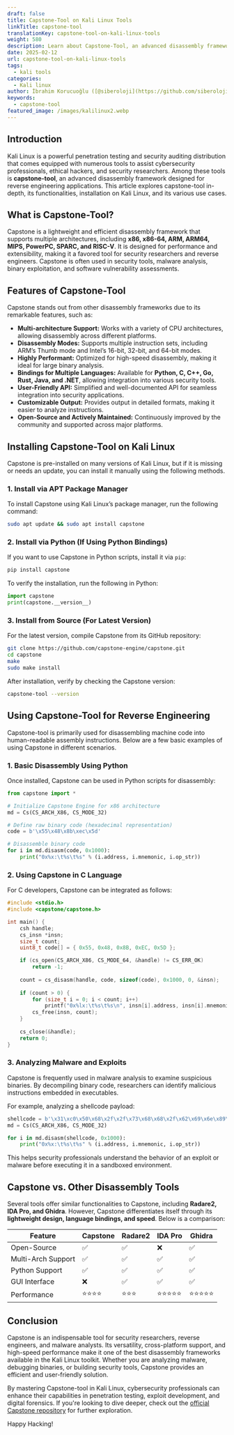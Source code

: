 ```yaml
---
draft: false
title: Capstone-Tool on Kali Linux Tools
linkTitle: capstone-tool
translationKey: capstone-tool-on-kali-linux-tools
weight: 580
description: Learn about Capstone-Tool, an advanced disassembly framework for Kali Linux, and explore its features, installation, and various use cases.
date: 2025-02-12
url: capstone-tool-on-kali-linux-tools
tags:
  - kali tools
categories:
  - Kali linux
author: İbrahim Korucuoğlu ([@siberoloji](https://github.com/siberoloji))
keywords: 
  - capstone-tool
featured_image: /images/kalilinux2.webp
---
```

## Introduction

Kali Linux is a powerful penetration testing and security auditing distribution that comes equipped with numerous tools to assist cybersecurity professionals, ethical hackers, and security researchers. Among these tools is **capstone-tool**, an advanced disassembly framework designed for reverse engineering applications. This article explores capstone-tool in-depth, its functionalities, installation on Kali Linux, and its various use cases.

## What is Capstone-Tool?

Capstone is a lightweight and efficient disassembly framework that supports multiple architectures, including **x86, x86-64, ARM, ARM64, MIPS, PowerPC, SPARC, and RISC-V**. It is designed for performance and extensibility, making it a favored tool for security researchers and reverse engineers. Capstone is often used in security tools, malware analysis, binary exploitation, and software vulnerability assessments.

## Features of Capstone-Tool

Capstone stands out from other disassembly frameworks due to its remarkable features, such as:

- **Multi-architecture Support:** Works with a variety of CPU architectures, allowing disassembly across different platforms.
- **Disassembly Modes:** Supports multiple instruction sets, including ARM’s Thumb mode and Intel’s 16-bit, 32-bit, and 64-bit modes.
- **Highly Performant:** Optimized for high-speed disassembly, making it ideal for large binary analysis.
- **Bindings for Multiple Languages:** Available for **Python, C, C++, Go, Rust, Java, and .NET**, allowing integration into various security tools.
- **User-Friendly API:** Simplified and well-documented API for seamless integration into security applications.
- **Customizable Output:** Provides output in detailed formats, making it easier to analyze instructions.
- **Open-Source and Actively Maintained:** Continuously improved by the community and supported across major platforms.

## Installing Capstone-Tool on Kali Linux

Capstone is pre-installed on many versions of Kali Linux, but if it is missing or needs an update, you can install it manually using the following methods.

### 1. Install via APT Package Manager

To install Capstone using Kali Linux’s package manager, run the following command:

```bash
sudo apt update && sudo apt install capstone
```

### 2. Install via Python (If Using Python Bindings)

If you want to use Capstone in Python scripts, install it via `pip`:

```bash
pip install capstone
```

To verify the installation, run the following in Python:

```python
import capstone
print(capstone.__version__)
```

### 3. Install from Source (For Latest Version)

For the latest version, compile Capstone from its GitHub repository:

```bash
git clone https://github.com/capstone-engine/capstone.git
cd capstone
make
sudo make install
```

After installation, verify by checking the Capstone version:

```bash
capstone-tool --version
```

## Using Capstone-Tool for Reverse Engineering

Capstone-tool is primarily used for disassembling machine code into human-readable assembly instructions. Below are a few basic examples of using Capstone in different scenarios.

### 1. Basic Disassembly Using Python

Once installed, Capstone can be used in Python scripts for disassembly:

```python
from capstone import *

# Initialize Capstone Engine for x86 architecture
md = Cs(CS_ARCH_X86, CS_MODE_32)

# Define raw binary code (hexadecimal representation)
code = b'\x55\x48\x8b\xec\x5d'

# Disassemble binary code
for i in md.disasm(code, 0x1000):
    print("0x%x:\t%s\t%s" % (i.address, i.mnemonic, i.op_str))
```

### 2. Using Capstone in C Language

For C developers, Capstone can be integrated as follows:

```c
#include <stdio.h>
#include <capstone/capstone.h>

int main() {
    csh handle;
    cs_insn *insn;
    size_t count;
    uint8_t code[] = { 0x55, 0x48, 0x8B, 0xEC, 0x5D };

    if (cs_open(CS_ARCH_X86, CS_MODE_64, &handle) != CS_ERR_OK)
        return -1;
    
    count = cs_disasm(handle, code, sizeof(code), 0x1000, 0, &insn);
    
    if (count > 0) {
        for (size_t i = 0; i < count; i++)
            printf("0x%lx:\t%s\t%s\n", insn[i].address, insn[i].mnemonic, insn[i].op_str);
        cs_free(insn, count);
    }
    
    cs_close(&handle);
    return 0;
}
```

### 3. Analyzing Malware and Exploits

Capstone is frequently used in malware analysis to examine suspicious binaries. By decompiling binary code, researchers can identify malicious instructions embedded in executables.

For example, analyzing a shellcode payload:

```python
shellcode = b'\x31\xc0\x50\x68\x2f\x2f\x73\x68\x68\x2f\x62\x69\x6e\x89\xe3\x50\x53\x89\xe1\xb0\x0b\xcd\x80'
md = Cs(CS_ARCH_X86, CS_MODE_32)

for i in md.disasm(shellcode, 0x1000):
    print("0x%x:\t%s\t%s" % (i.address, i.mnemonic, i.op_str))
```

This helps security professionals understand the behavior of an exploit or malware before executing it in a sandboxed environment.

## Capstone vs. Other Disassembly Tools

Several tools offer similar functionalities to Capstone, including **Radare2, IDA Pro, and Ghidra**. However, Capstone differentiates itself through its **lightweight design, language bindings, and speed**. Below is a comparison:

| Feature         | Capstone  | Radare2  | IDA Pro | Ghidra  |
|----------------|----------|----------|---------|---------|
| Open-Source    | ✅        | ✅        | ❌       | ✅       |
| Multi-Arch Support | ✅    | ✅        | ✅       | ✅       |
| Python Support | ✅        | ✅        | ✅       | ✅       |
| GUI Interface  | ❌        | ✅        | ✅       | ✅       |
| Performance    | ⭐⭐⭐⭐     | ⭐⭐⭐      | ⭐⭐⭐⭐⭐   | ⭐⭐⭐⭐⭐   |

## Conclusion

Capstone is an indispensable tool for security researchers, reverse engineers, and malware analysts. Its versatility, cross-platform support, and high-speed performance make it one of the best disassembly frameworks available in the Kali Linux toolkit. Whether you are analyzing malware, debugging binaries, or building security tools, Capstone provides an efficient and user-friendly solution.

By mastering Capstone-tool in Kali Linux, cybersecurity professionals can enhance their capabilities in penetration testing, exploit development, and digital forensics. If you're looking to dive deeper, check out the [official Capstone repository](https://github.com/capstone-engine/capstone) for further exploration.

Happy Hacking!
